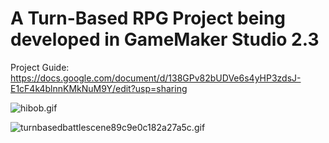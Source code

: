 # A Turn-Based RPG Project being developed in GameMaker Studio 2.3

Project Guide: https://docs.google.com/document/d/138GPv82bUDVe6s4yHP3zdsJ-E1cF4k4blnnKMkNuM9Y/edit?usp=sharing

![hibob.gif](https://s8.gifyu.com/images/hibob.gif)

![turnbasedbattlescene89c9e0c182a27a5c.gif](https://s8.gifyu.com/images/turnbasedbattlescene89c9e0c182a27a5c.gif)
